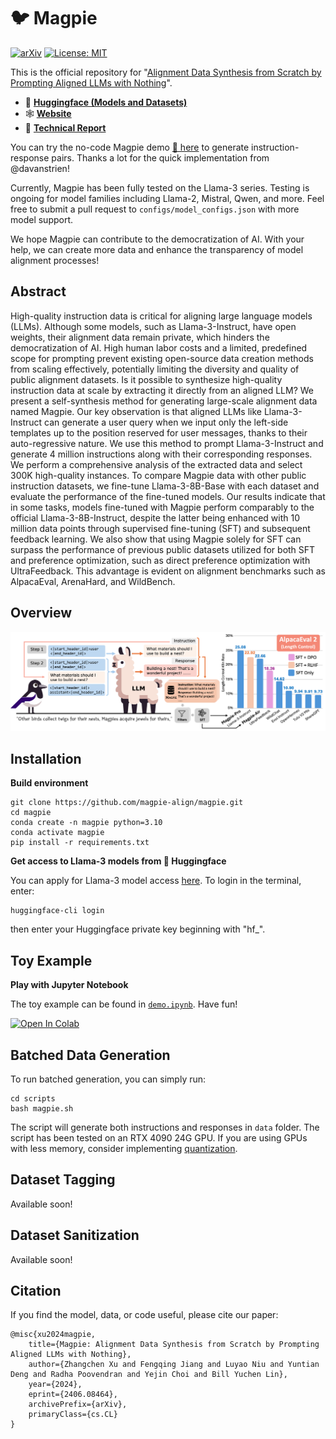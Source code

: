 # 🐦 Magpie

[![arXiv](https://img.shields.io/badge/arXiv-paper-b31b1b.svg)](https://arxiv.org/abs/2406.08464) [![License: MIT](https://img.shields.io/badge/License-MIT-yellow.svg)](https://opensource.org/licenses/MIT)

This is the official repository for "[Alignment Data Synthesis from Scratch by Prompting Aligned LLMs with Nothing](https://arxiv.org/abs/2406.08464)".

- 🤗 [**Huggingface (Models and Datasets)**](https://huggingface.co/Magpie-Align)
- 🕸️ [**Website**](https://magpie-align.github.io/)
- 📄 [**Technical Report**](https://arxiv.org/abs/2406.08464)

You can try the no-code Magpie demo [🤗 here](https://huggingface.co/spaces/davanstrien/magpie) to generate instruction-response pairs. Thanks a lot for the quick implementation from @davanstrien!

Currently, Magpie has been fully tested on the Llama-3 series. Testing is ongoing for model families including Llama-2, Mistral, Qwen, and more. Feel free to submit a pull request to ```configs/model_configs.json``` with more model support.

We hope Magpie can contribute to the democratization of AI. With your help, we can create more data and enhance the transparency of model alignment processes!

## Abstract

High-quality instruction data is critical for aligning large language models (LLMs). Although some models, such as Llama-3-Instruct, have open weights, their alignment data remain private, which hinders the democratization of AI. High human labor costs and a limited, predefined scope for prompting prevent existing open-source data creation methods from scaling effectively, potentially limiting the diversity and quality of public alignment datasets. Is it possible to synthesize high-quality instruction data at scale by extracting it directly from an aligned LLM? We present a self-synthesis method for generating large-scale alignment data named Magpie. Our key observation is that aligned LLMs like Llama-3-Instruct can generate a user query when we input only the left-side templates up to the position reserved for user messages, thanks to their auto-regressive nature. We use this method to prompt Llama-3-Instruct and generate 4 million instructions along with their corresponding responses. We perform a comprehensive analysis of the extracted data and select 300K high-quality instances. To compare Magpie data with other public instruction datasets, we fine-tune Llama-3-8B-Base with each dataset and evaluate the performance of the fine-tuned models. Our results indicate that in some tasks, models fine-tuned with Magpie perform comparably to the official Llama-3-8B-Instruct, despite the latter being enhanced with 10 million data points through supervised fine-tuning (SFT) and subsequent feedback learning. We also show that using Magpie solely for SFT can surpass the performance of previous public datasets utilized for both SFT and preference optimization, such as direct preference optimization with UltraFeedback. This advantage is evident on alignment benchmarks such as AlpacaEval, ArenaHard, and WildBench.

## Overview

![Overview](figs/overview.png)

## Installation

**Build environment**
```
git clone https://github.com/magpie-align/magpie.git
cd magpie
conda create -n magpie python=3.10
conda activate magpie
pip install -r requirements.txt
```

**Get access to Llama-3 models from 🤗 Huggingface**

You can apply for Llama-3 model access [here](https://huggingface.co/meta-llama/Meta-Llama-3-8B-Instruct). To login in the terminal, enter:
```
huggingface-cli login
```
then enter your Huggingface private key beginning with "hf_".

## Toy Example

**Play with Jupyter Notebook**

The toy example can be found in [```demo.ipynb```](demo.ipynb). Have fun! 

<a target="_blank" href="https://colab.research.google.com/github/magpie-align/magpie/blob/main/demo.ipynb">
  <img src="https://colab.research.google.com/assets/colab-badge.svg" alt="Open In Colab"/>
</a>

## Batched Data Generation

To run batched generation, you can simply run:
```
cd scripts
bash magpie.sh
```
The script will generate both instructions and responses in ```data``` folder. The script has been tested on an RTX 4090 24G GPU. If you are using GPUs with less memory, consider implementing [quantization](https://docs.vllm.ai/en/latest/quantization/fp8.html).

## Dataset Tagging
Available soon!

## Dataset Sanitization
Available soon!

## Citation

If you find the model, data, or code useful, please cite our paper:
```
@misc{xu2024magpie,
    title={Magpie: Alignment Data Synthesis from Scratch by Prompting Aligned LLMs with Nothing}, 
    author={Zhangchen Xu and Fengqing Jiang and Luyao Niu and Yuntian Deng and Radha Poovendran and Yejin Choi and Bill Yuchen Lin},
    year={2024},
    eprint={2406.08464},
    archivePrefix={arXiv},
    primaryClass={cs.CL}
}
```

